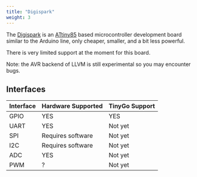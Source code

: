 ```yaml
---
title: "Digispark"
weight: 3
---
```


The [Digispark](http://digistump.com/products/1) is an [ATtiny85](https://www.microchip.com/wwwproducts/en/ATtiny85) based microcontroller development board similar to the Arduino line, only cheaper, smaller, and a bit less powerful. 

There is very limited support at the moment for this board.

Note: the AVR backend of LLVM is still experimental so you may encounter bugs.

## Interfaces

| Interface | Hardware Supported | TinyGo Support |
| --------- | ------------- | ----- |
| GPIO      | YES | YES |
| UART      | YES | Not yet |
| SPI      |  Requires software | Not yet |
| I2C      | Requires software | Not yet |
| ADC      | YES | Not yet |
| PWM      | ? | Not yet |
